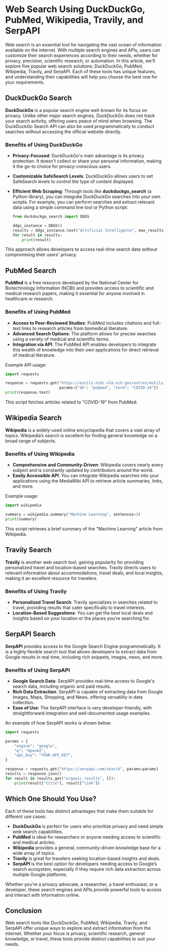 
# Web Search Using DuckDuckGo, PubMed, Wikipedia, Travily, and SerpAPI

Web search is an essential tool for navigating the vast ocean of information available on the internet. With multiple search engines and APIs, users can customize their search experiences according to their needs, whether for privacy, precision, scientific research, or automation. In this article, we'll explore five popular web search solutions: DuckDuckGo, PubMed, Wikipedia, Travily, and SerpAPI. Each of these tools has unique features, and understanding their capabilities will help you choose the best one for your requirements.

## DuckDuckGo Search

**DuckDuckGo** is a popular search engine well-known for its focus on privacy. Unlike other major search engines, DuckDuckGo does not track your search activity, offering users peace of mind when browsing. The DuckDuckGo Search API can also be used programmatically to conduct searches without accessing the official website directly.

### Benefits of Using DuckDuckGo

- **Privacy-Focused**: DuckDuckGo's main advantage is its privacy protection. It doesn't collect or share your personal information, making it the go-to choice for privacy-conscious users.
- **Customizable SafeSearch Levels**: DuckDuckGo allows users to set SafeSearch levels to control the type of content displayed.
- **Efficient Web Scraping**: Through tools like **duckduckgo_search** (a Python library), you can integrate DuckDuckGo searches into your own scripts. For example, you can perform searches and extract relevant data using a simple command line tool or Python script:

  ```python
  from duckduckgo_search import DDGS

  ddgs_instance = DDGS()
  results = ddgs_instance.text("Artificial Intelligence", max_results=5)
  for result in results:
      print(result)
  ```

This approach allows developers to access real-time search data without compromising their users' privacy.

## PubMed Search

**PubMed** is a free resource developed by the National Center for Biotechnology Information (NCBI) and provides access to scientific and medical research papers, making it essential for anyone involved in healthcare or research.

### Benefits of Using PubMed

- **Access to Peer-Reviewed Studies**: PubMed includes citations and full-text links to research articles from biomedical literature.
- **Advanced Search Options**: The platform allows for precise searches using a variety of medical and scientific terms.
- **Integration via API**: The PubMed API enables developers to integrate this wealth of knowledge into their own applications for direct retrieval of medical literature.

Example API usage:

```python
import requests

response = requests.get("https://eutils.ncbi.nlm.nih.gov/entrez/eutils/esearch.fcgi", 
                        params={"db": "pubmed", "term": "COVID-19"})
print(response.text)
```

This script fetches articles related to "COVID-19" from PubMed.

## Wikipedia Search

**Wikipedia** is a widely-used online encyclopedia that covers a vast array of topics. Wikipedia’s search is excellent for finding general knowledge on a broad range of subjects.

### Benefits of Using Wikipedia

- **Comprehensive and Community-Driven**: Wikipedia covers nearly every subject and is constantly updated by contributors around the world.
- **Easily Accessible API**: You can integrate Wikipedia searches into your applications using the MediaWiki API to retrieve article summaries, links, and more.

Example usage:

```python
import wikipedia

summary = wikipedia.summary("Machine Learning", sentences=3)
print(summary)
```

This script retrieves a brief summary of the "Machine Learning" article from Wikipedia.

## Travily Search

**Travily** is another web search tool, gaining popularity for providing personalized travel and location-based searches. Travily directs users to relevant information about accommodations, travel deals, and local insights, making it an excellent resource for travelers.

### Benefits of Using Travily

- **Personalized Travel Search**: Travily specializes in searches related to travel, providing results that cater specifically to travel interests.
- **Location-Based Suggestions**: You can get the best local deals and insights based on your location or the places you're searching for.

## SerpAPI Search

**SerpAPI** provides access to the Google Search Engine programmatically. It is a highly flexible search tool that allows developers to extract data from Google results in real time, including rich snippets, images, news, and more.

### Benefits of Using SerpAPI

- **Google Search Data**: SerpAPI provides real-time access to Google's search data, including organic and paid results.
- **Rich Data Extraction**: SerpAPI is capable of extracting data from Google Images, Maps, Shopping, and News, offering versatility in data collection.
- **Ease of Use**: The SerpAPI interface is very developer-friendly, with straightforward integration and well-documented usage examples.

An example of how SerpAPI works is shown below:

```python
import requests

params = {
    "engine": "google",
    "q": "OpenAI",
    "api_key": "YOUR_API_KEY",
}

response = requests.get("https://serpapi.com/search", params=params)
results = response.json()
for result in results.get("organic_results", []):
    print(result["title"], result["link"])
```

## Which One Should You Use?

Each of these tools has distinct advantages that make them suitable for different use cases:

- **DuckDuckGo** is perfect for users who prioritize privacy and need simple web search capabilities.
- **PubMed** is ideal for researchers or anyone needing access to scientific and medical articles.
- **Wikipedia** provides a general, community-driven knowledge base for a wide array of topics.
- **Travily** is great for travelers seeking location-based insights and deals.
- **SerpAPI** is the best option for developers needing access to Google’s search ecosystem, especially if they require rich data extraction across multiple Google platforms.

Whether you're a privacy advocate, a researcher, a travel enthusiast, or a developer, these search engines and APIs provide powerful tools to access and interact with information online.

## Conclusion

Web search tools like DuckDuckGo, PubMed, Wikipedia, Travily, and SerpAPI offer unique ways to explore and extract information from the internet. Whether your focus is privacy, scientific research, general knowledge, or travel, these tools provide distinct capabilities to suit your needs.
